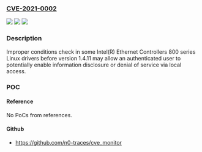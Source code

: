 ### [CVE-2021-0002](https://cve.mitre.org/cgi-bin/cvename.cgi?name=CVE-2021-0002)
![](https://img.shields.io/static/v1?label=Product&message=Intel(R)%20Ethernet%20Controllers%20800%20series%20Linux%20drivers&color=blue)
![](https://img.shields.io/static/v1?label=Version&message=before%20version%201.4.11%20&color=brightgreen)
![](https://img.shields.io/static/v1?label=Vulnerability&message=information%20disclosure%20or%20denial%20of%20service&color=brightgreen)

### Description

Improper conditions check in some Intel(R) Ethernet Controllers 800 series Linux drivers before version 1.4.11 may allow an authenticated user to potentially enable information disclosure or denial of service via local access.

### POC

#### Reference
No PoCs from references.

#### Github
- https://github.com/n0-traces/cve_monitor

